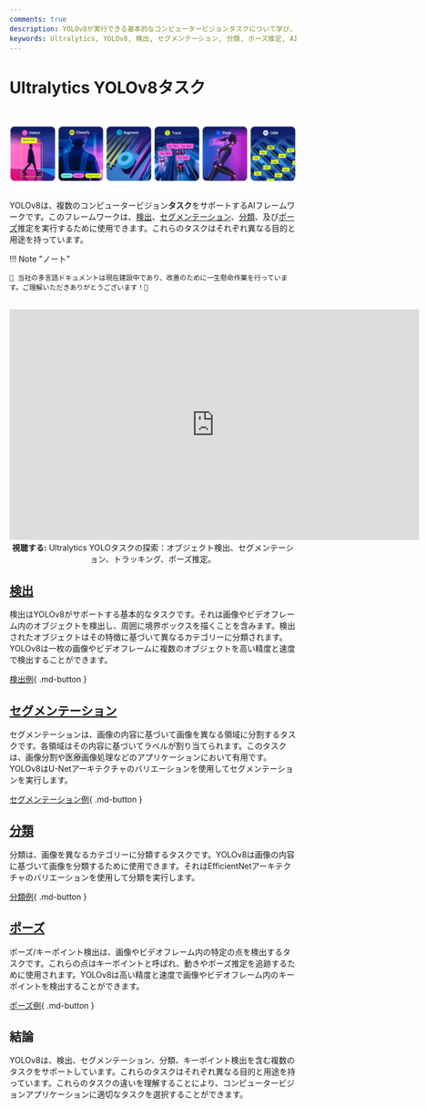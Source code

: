 ```yaml
---
comments: true
description: YOLOv8が実行できる基本的なコンピュータービジョンタスクについて学び、検出、セグメンテーション、分類、ポーズ認識がAIプロジェクトでどのように使用されるかを理解します。
keywords: Ultralytics, YOLOv8, 検出, セグメンテーション, 分類, ポーズ推定, AIフレームワーク, コンピュータービジョンタスク
---
```


# Ultralytics YOLOv8タスク

<br>
<img width="1024" src="https://raw.githubusercontent.com/ultralytics/assets/main/im/banner-tasks.png" alt="Ultralytics YOLOがサポートするタスク">

YOLOv8は、複数のコンピュータービジョン**タスク**をサポートするAIフレームワークです。このフレームワークは、[検出](detect.md)、[セグメンテーション](segment.md)、[分類](classify.md)、及び[ポーズ](pose.md)推定を実行するために使用できます。これらのタスクはそれぞれ異なる目的と用途を持っています。

!!! Note "ノート"

    🚧 当社の多言語ドキュメントは現在建設中であり、改善のために一生懸命作業を行っています。ご理解いただきありがとうございます！🙏

<p align="center">
  <br>
  <iframe width="720" height="405" src="https://www.youtube.com/embed/NAs-cfq9BDw"
    title="YouTube video player" frameborder="0"
    allow="accelerometer; autoplay; clipboard-write; encrypted-media; gyroscope; picture-in-picture; web-share"
    allowfullscreen>
  </iframe>
  <br>
  <strong>視聴する:</strong> Ultralytics YOLOタスクの探索：オブジェクト検出、セグメンテーション、トラッキング、ポーズ推定。
</p>

## [検出](detect.md)

検出はYOLOv8がサポートする基本的なタスクです。それは画像やビデオフレーム内のオブジェクトを検出し、周囲に境界ボックスを描くことを含みます。検出されたオブジェクトはその特徴に基づいて異なるカテゴリーに分類されます。YOLOv8は一枚の画像やビデオフレームに複数のオブジェクトを高い精度と速度で検出することができます。

[検出例](detect.md){ .md-button }

## [セグメンテーション](segment.md)

セグメンテーションは、画像の内容に基づいて画像を異なる領域に分割するタスクです。各領域はその内容に基づいてラベルが割り当てられます。このタスクは、画像分割や医療画像処理などのアプリケーションにおいて有用です。YOLOv8はU-Netアーキテクチャのバリエーションを使用してセグメンテーションを実行します。

[セグメンテーション例](segment.md){ .md-button }

## [分類](classify.md)

分類は、画像を異なるカテゴリーに分類するタスクです。YOLOv8は画像の内容に基づいて画像を分類するために使用できます。それはEfficientNetアーキテクチャのバリエーションを使用して分類を実行します。

[分類例](classify.md){ .md-button }

## [ポーズ](pose.md)

ポーズ/キーポイント検出は、画像やビデオフレーム内の特定の点を検出するタスクです。これらの点はキーポイントと呼ばれ、動きやポーズ推定を追跡するために使用されます。YOLOv8は高い精度と速度で画像やビデオフレーム内のキーポイントを検出することができます。

[ポーズ例](pose.md){ .md-button }

## 結論

YOLOv8は、検出、セグメンテーション、分類、キーポイント検出を含む複数のタスクをサポートしています。これらのタスクはそれぞれ異なる目的と用途を持っています。これらのタスクの違いを理解することにより、コンピュータービジョンアプリケーションに適切なタスクを選択することができます。
